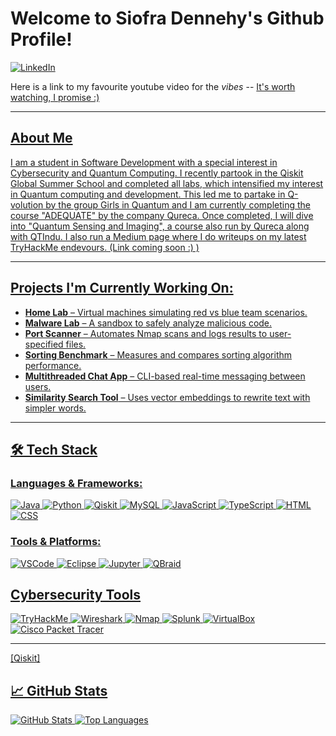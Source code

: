 # **Welcome to Siofra Dennehy's Github Profile!** </br>
[![LinkedIn](https://img.shields.io/badge/LinkedIn-Profile-blue?style=flat&logo=linkedin)](https://www.linkedin.com/in/siofra-dennehy/)


Here is a link to my favourite youtube video for the *vibes* -- <a href = "https://www.youtube.com/watch?v=qs_-emj1qR4"> It's worth watching, I promise :)

---

## About Me </br>
I am a student in Software Development with a special interest in Cybersecurity and Quantum Computing. I recently partook in the Qiskit Global Summer School and completed all labs, which intensified my interest in Quantum computing and development. This led me to partake in Q-volution by the group Girls in Quantum and I am currently completing the course "ADEQUATE" by the company Qureca. Once completed, I will dive into "Quantum Sensing and Imaging", a course also run by Qureca along with QTIndu. I also run a Medium page where I do writeups on my latest TryHackMe endevours. (Link coming soon :) )

---

## Projects I'm Currently Working On:

- **Home Lab** – Virtual machines simulating red vs blue team scenarios.
- **Malware Lab** – A sandbox to safely analyze malicious code.
- **Port Scanner** – Automates Nmap scans and logs results to user-specified files.
- **Sorting Benchmark** – Measures and compares sorting algorithm performance.
- **Multithreaded Chat App** – CLI-based real-time messaging between users.
- **Similarity Search Tool** – Uses vector embeddings to rewrite text with simpler words.

---

## 🛠️ Tech Stack

### Languages & Frameworks:
![Java](https://img.shields.io/badge/Java-007396?style=for-the-badge&logo=java&logoColor=white)
![Python](https://img.shields.io/badge/Python-3670A0?style=for-the-badge&logo=python&logoColor=ffdd54)
![Qiskit](https://img.shields.io/badge/Qiskit-6929C4?style=for-the-badge&logo=ibm&logoColor=white)
![MySQL](https://img.shields.io/badge/MySQL-4479A1?style=for-the-badge&logo=mysql&logoColor=white)
![JavaScript](https://img.shields.io/badge/JavaScript-F7DF1E?style=for-the-badge&logo=javascript&logoColor=black)
![TypeScript](https://img.shields.io/badge/TypeScript-007ACC?style=for-the-badge&logo=typescript&logoColor=white)
![HTML](https://img.shields.io/badge/HTML5-E34F26?style=for-the-badge&logo=html5&logoColor=white)
![CSS](https://img.shields.io/badge/CSS3-1572B6?style=for-the-badge&logo=css&logoColor=white)

### Tools & Platforms:
![VSCode](https://img.shields.io/badge/VS%20Code-007ACC?style=for-the-badge&logo=visual-studio-code&logoColor=white)
![Eclipse](https://img.shields.io/badge/Eclipse-2C2255?style=for-the-badge&logo=eclipse&logoColor=white)
![Jupyter](https://img.shields.io/badge/Jupyter-F37626?style=for-the-badge&logo=jupyter&logoColor=white)
![QBraid](https://img.shields.io/badge/QBraid-9D4EDD?style=for-the-badge&logo=quantconnect&logoColor=white)

## Cybersecurity Tools

![TryHackMe](https://img.shields.io/badge/TryHackMe-212C42?style=for-the-badge&logo=tryhackme&logoColor=white)
![Wireshark](https://img.shields.io/badge/Wireshark-1679A7?style=for-the-badge&logo=wireshark&logoColor=white)
![Nmap](https://img.shields.io/badge/Nmap-4682B4?style=for-the-badge)
![Splunk](https://img.shields.io/badge/Splunk-000000?style=for-the-badge&logo=splunk&logoColor=white)
![VirtualBox](https://img.shields.io/badge/VirtualBox-183A61?style=for-the-badge&logo=virtualbox&logoColor=white)
![Cisco Packet Tracer](https://img.shields.io/badge/Cisco_Packet_Tracer-0A66C2?style=for-the-badge&logo=cisco&logoColor=white)

---

[Qiskit]<div data-iframe-width="150" data-iframe-height="270" data-share-badge-id="289d2400-97a9-4626-b378-ac8b8ee26401" data-share-badge-host="https://www.credly.com"></div><script type="text/javascript" async src="//cdn.credly.com/assets/utilities/embed.js"></script>


## 📈 GitHub Stats

![GitHub Stats](https://github-readme-stats.vercel.app/api?username=yourusername&show_icons=true&theme=radical)
![Top Languages](https://github-readme-stats.vercel.app/api/top-langs/?username=yourusername&layout=compact&theme=radical)






  


